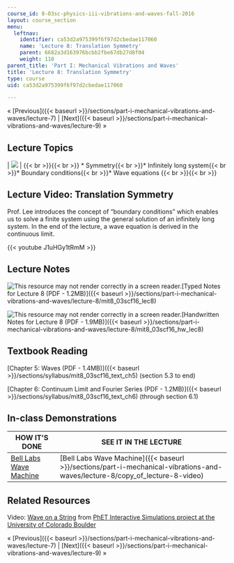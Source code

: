```yaml
---
course_id: 8-03sc-physics-iii-vibrations-and-waves-fall-2016
layout: course_section
menu:
  leftnav:
    identifier: ca53d2a975399f6f97d2cbedae117060
    name: 'Lecture 8: Translation Symmetry'
    parent: 6682a3d163976bcbb2fbe67db27d8f04
    weight: 110
parent_title: 'Part I: Mechanical Vibrations and Waves'
title: 'Lecture 8: Translation Symmetry'
type: course
uid: ca53d2a975399f6f97d2cbedae117060

---
```


« [Previous]({{< baseurl >}}/sections/part-i-mechanical-vibrations-and-waves/lecture-7) | [Next]({{< baseurl >}}/sections/part-i-mechanical-vibrations-and-waves/lecture-9) »

Lecture Topics
--------------

| ![](/coursemedia/8-03sc-physics-iii-vibrations-and-waves-fall-2016/58ae3f19dff2b817667b56652200ab39_L8.jpg) |  {{< br >}}{{< br >}} *   Symmetry{{< br >}}*   Infinitely long system{{< br >}}*   Boundary conditions{{< br >}}*   Wave equations {{< br >}}{{< br >}}  

Lecture Video: Translation Symmetry
-----------------------------------

Prof. Lee introduces the concept of “boundary conditions” which enables us to solve a finite system using the general solution of an infinitely long system. In the end of the lecture, a wave equation is derived in the continuous limit.

{{< youtube J1uHGy1tRmM >}}

Lecture Notes
-------------

![This resource may not render correctly in a screen reader.](/images/inacessible.gif)[Typed Notes for Lecture 8 (PDF - 1.2MB)]({{< baseurl >}}/sections/part-i-mechanical-vibrations-and-waves/lecture-8/mit8_03scf16_lec8)

![This resource may not render correctly in a screen reader.](/images/inacessible.gif)[Handwritten Notes for Lecture 8 (PDF - 1.9MB)]({{< baseurl >}}/sections/part-i-mechanical-vibrations-and-waves/lecture-8/mit8_03scf16_hw_lec8)

Textbook Reading
----------------

[Chapter 5: Waves (PDF - 1.4MB)]({{< baseurl >}}/sections/syllabus/mit8_03scf16_text_ch5) (section 5.3 to end) 

[Chapter 6: Continuum Limit and Fourier Series (PDF - 1.2MB)]({{< baseurl >}}/sections/syllabus/mit8_03scf16_text_ch6) (through section 6.1) 

In-class Demonstrations
-----------------------

| HOW IT'S DONE | SEE IT IN THE LECTURE |
| --- | --- |
| [Bell Labs Wave Machine](http://tsgphysics.mit.edu/front/?page=demo.php&letnum=C%2027&show=0) | [Bell Labs Wave Machine]({{< baseurl >}}/sections/part-i-mechanical-vibrations-and-waves/lecture-8/copy_of_lecture-8-video) 

Related Resources
-----------------

Video: [Wave on a String](http://phet.colorado.edu/sims/wave-on-a-string/wave-on-a-string_en.html) from [PhET Interactive Simulations project at the University of Colorado Boulder](https://phet.colorado.edu/)

« [Previous]({{< baseurl >}}/sections/part-i-mechanical-vibrations-and-waves/lecture-7) | [Next]({{< baseurl >}}/sections/part-i-mechanical-vibrations-and-waves/lecture-9) »